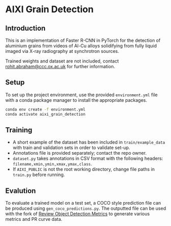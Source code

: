 # AIXI Grain Detection

## Introduction

This is an implementation of Faster R-CNN in PyTorch for the detection of aluminium grains from videos of Al-Cu alloys solidifying from fully liquid imaged via X-ray radiography at synchrotron sources.

Trained weights and dataset are not included, contact rohit.abraham@ccc.ox.ac.uk for further information.

## Setup

To set up the project environment, use the provided `environment.yml` file with a conda package manager to install the appropriate packages.

```sh
conda env create -f environment.yml
conda activate aixi_grain_detection
```

## Training

- A short example of the dataset has been included in `train/example_data` with train and validation sets in order to validate set-up.
- Annotations file is provided separately; contact the repo owner.
- `dataset.py` takes annotations in CSV format with the following headers: `filename,xmin,ymin,xmax,ymax,class`.
- If `AIXI_PUBLIC` is not the root working directory, change file paths in `train.py` before running.

## Evalution

To evaluate a trained model on a test set, a COCO style prediction file can be produced using `gen_coco_predictions.py`. The outputted file can be used with the fork of [Review Object Detection Metrics](https://github.com/rohit5-2/review_object_detection_metrics_AIXI) to generate various metrics and PR curve data.





